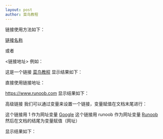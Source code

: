 ```yaml
---
layout: post
author: 菜鸟教程
---
```


链接使用方法如下：

[链接名称](链接地址)

或者

<链接地址>
例如：

这是一个链接 [菜鸟教程](https://www.runoob.com)
显示结果如下：



直接使用链接地址：

<https://www.runoob.com>
显示结果如下：



高级链接
我们可以通过变量来设置一个链接，变量赋值在文档末尾进行：

这个链接用 1 作为网址变量 [Google][1]
这个链接用 runoob 作为网址变量 [Runoob][runoob]
然后在文档的结尾为变量赋值（网址）

  [1]: http://www.google.com/
  [runoob]: http://www.runoob.com/
显示结果如下：

